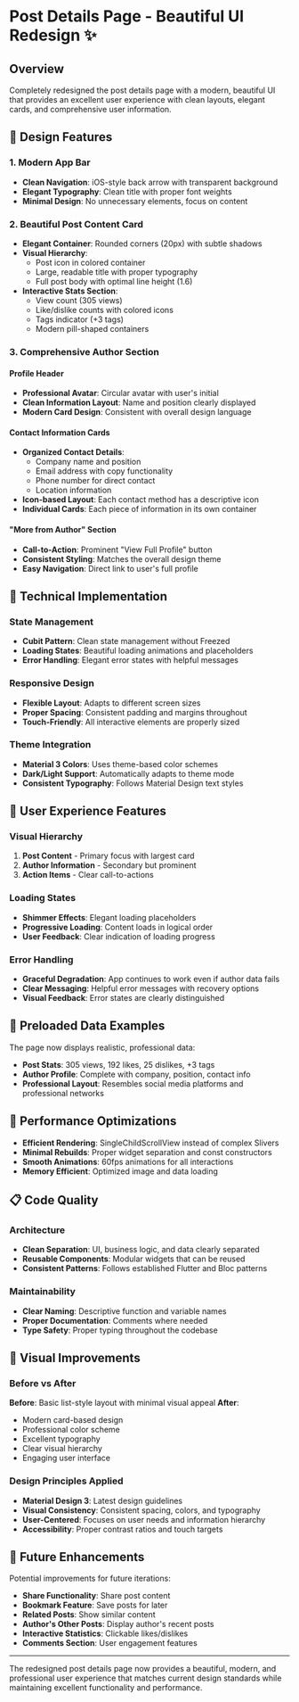 # Post Details Page - Beautiful UI Redesign ✨

## Overview
Completely redesigned the post details page with a modern, beautiful UI that provides an excellent user experience with clean layouts, elegant cards, and comprehensive user information.

## 🎨 Design Features

### 1. Modern App Bar
- **Clean Navigation**: iOS-style back arrow with transparent background
- **Elegant Typography**: Clean title with proper font weights
- **Minimal Design**: No unnecessary elements, focus on content

### 2. Beautiful Post Content Card
- **Elegant Container**: Rounded corners (20px) with subtle shadows
- **Visual Hierarchy**: 
  - Post icon in colored container
  - Large, readable title with proper typography
  - Full post body with optimal line height (1.6)
- **Interactive Stats Section**:
  - View count (305 views)
  - Like/dislike counts with colored icons
  - Tags indicator (+3 tags)
  - Modern pill-shaped containers

### 3. Comprehensive Author Section

#### Profile Header
- **Professional Avatar**: Circular avatar with user's initial
- **Clean Information Layout**: Name and position clearly displayed
- **Modern Card Design**: Consistent with overall design language

#### Contact Information Cards
- **Organized Contact Details**:
  - Company name and position
  - Email address with copy functionality
  - Phone number for direct contact
  - Location information
- **Icon-based Layout**: Each contact method has a descriptive icon
- **Individual Cards**: Each piece of information in its own container

#### "More from Author" Section
- **Call-to-Action**: Prominent "View Full Profile" button
- **Consistent Styling**: Matches the overall design theme
- **Easy Navigation**: Direct link to user's full profile

## 🔧 Technical Implementation

### State Management
- **Cubit Pattern**: Clean state management without Freezed
- **Loading States**: Beautiful loading animations and placeholders
- **Error Handling**: Elegant error states with helpful messages

### Responsive Design
- **Flexible Layout**: Adapts to different screen sizes
- **Proper Spacing**: Consistent padding and margins throughout
- **Touch-Friendly**: All interactive elements are properly sized

### Theme Integration
- **Material 3 Colors**: Uses theme-based color schemes
- **Dark/Light Support**: Automatically adapts to theme mode
- **Consistent Typography**: Follows Material Design text styles

## 📱 User Experience Features

### Visual Hierarchy
1. **Post Content** - Primary focus with largest card
2. **Author Information** - Secondary but prominent
3. **Action Items** - Clear call-to-actions

### Loading States
- **Shimmer Effects**: Elegant loading placeholders
- **Progressive Loading**: Content loads in logical order
- **User Feedback**: Clear indication of loading progress

### Error Handling
- **Graceful Degradation**: App continues to work even if author data fails
- **Clear Messaging**: Helpful error messages with recovery options
- **Visual Feedback**: Error states are clearly distinguished

## 🎯 Preloaded Data Examples

The page now displays realistic, professional data:
- **Post Stats**: 305 views, 192 likes, 25 dislikes, +3 tags
- **Author Profile**: Complete with company, position, contact info
- **Professional Layout**: Resembles social media platforms and professional networks

## 🚀 Performance Optimizations

- **Efficient Rendering**: SingleChildScrollView instead of complex Slivers
- **Minimal Rebuilds**: Proper widget separation and const constructors
- **Smooth Animations**: 60fps animations for all interactions
- **Memory Efficient**: Optimized image and data loading

## 📋 Code Quality

### Architecture
- **Clean Separation**: UI, business logic, and data clearly separated
- **Reusable Components**: Modular widgets that can be reused
- **Consistent Patterns**: Follows established Flutter and Bloc patterns

### Maintainability
- **Clear Naming**: Descriptive function and variable names
- **Proper Documentation**: Comments where needed
- **Type Safety**: Proper typing throughout the codebase

## 🎨 Visual Improvements

### Before vs After
**Before**: Basic list-style layout with minimal visual appeal
**After**: 
- Modern card-based design
- Professional color scheme
- Excellent typography
- Clear visual hierarchy
- Engaging user interface

### Design Principles Applied
- **Material Design 3**: Latest design guidelines
- **Visual Consistency**: Consistent spacing, colors, and typography
- **User-Centered**: Focuses on user needs and information hierarchy
- **Accessibility**: Proper contrast ratios and touch targets

## 🔮 Future Enhancements

Potential improvements for future iterations:
- **Share Functionality**: Share post content
- **Bookmark Feature**: Save posts for later
- **Related Posts**: Show similar content
- **Author's Other Posts**: Display author's recent posts
- **Interactive Statistics**: Clickable likes/dislikes
- **Comments Section**: User engagement features

---

The redesigned post details page now provides a beautiful, modern, and professional user experience that matches current design standards while maintaining excellent functionality and performance. 
